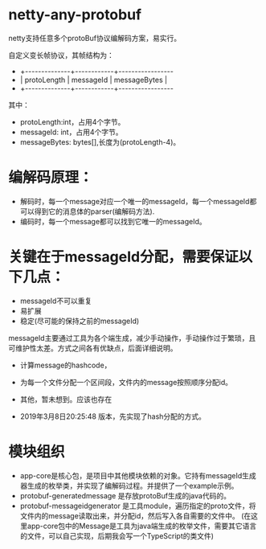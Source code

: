 # netty-any-protobuf
netty支持任意多个protoBuf协议编解码方案，易实行。

自定义变长帧协议，其帧结构为：
 * +--------------+------------+-----------------
 * | protoLength  |  messageId |  messageBytes  |
 * +--------------+------------+-----------------

其中： 
* protoLength:int，占用4个字节。
* messageId: int，占用4个字节。
* messageBytes: bytes[],长度为(protoLength-4)。

# 编解码原理：
* 解码时，每一个message对应一个唯一的messageId，每一个messageId都可以得到它的消息体的parser(编解码方法).
* 编码时，每一个message都可以找到它唯一的messageId。

# 关键在于messageId分配，需要保证以下几点：
* messageId不可以重复
* 易扩展
* 稳定(尽可能的保持之前的messageId)

 messageId主要通过工具为各个端生成，减少手动操作，手动操作过于繁琐，且可维护性太差。方式之间各有优缺点，后面详细说明。
* 计算message的hashcode，
* 为每一个文件分配一个区间段，文件内的message按照顺序分配id。
* 其他，暂未想到。应该也存在

* 2019年3月8日20:25:48 版本，先实现了hash分配的方式。

# 模块组织
* app-core是核心包，是项目中其他模块依赖的对象。它持有messageId生成器生成的枚举类，并实现了编解码过程。并提供了一个example示例。
* protobuf-generatedmessage 是存放protoBuf生成的java代码的。
* protobuf-messageidgenerator 是工具module，遍历指定的proto文件，将文件内的message读取出来，并分配id，然后写入各自需要的文件中。
(在这里app-core包中的Message是工具为java端生成的枚举文件，需要其它语言的文件，可以自己实现，后期我会写一个TypeScript的类文件)
